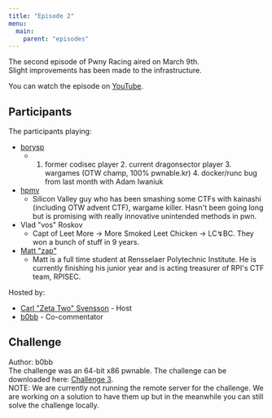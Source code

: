 ```yaml
---
title: "Episode 2"
menu:
  main:
    parent: "episodes"
---
```


The second episode of Pwny Racing aired on March 9th.  
Slight improvements has been made to the infrastructure.

You can watch the episode on [YouTube](https://www.youtube.com/watch?v=411BiewfNrM).

## Participants

The participants playing:  

* [borysp](https://twitter.com/boryspop)
  - 1. former codisec player 2. current dragonsector player 3. wargames (OTW champ, 100% pwnable.kr) 4. docker/runc bug from last month with Adam Iwaniuk
* [hpmv](https://twitter.com/rchpmv)
  - Silicon Valley guy who has been smashing some CTFs with kainashi (including OTW advent CTF), wargame killer. Hasn't been going long but is promising with really innovative unintended methods in pwn.
* Vlad "vos" Roskov
  - Capt of Leet More → More Smoked Leet Chicken → LC↯BC. They won a bunch of stuff in 9 years.
* [Matt "zap"](https://twitter.com/zap_rpisec)
  - Matt is a full time student at Rensselaer Polytechnic Institute. He is currently finishing his junior year and is acting treasurer of RPI's CTF team, RPISEC.

Hosted by:

* [Carl "Zeta Two" Svensson](https://twitter.com/ZetaTwo) - Host
* [b0bb](https://twitter.com/0xb0bb) - Co-commentator

## Challenge

Author: b0bb  
The challenge was an 64-bit x86 pwnable. The challenge can be downloaded here: [Challenge 3](/challenges/chall3-dist.tgz).  
NOTE: We are currently not running the remote server for the challenge. We are working on a solution to have them up but in the meanwhile you can still solve the challenge locally.
